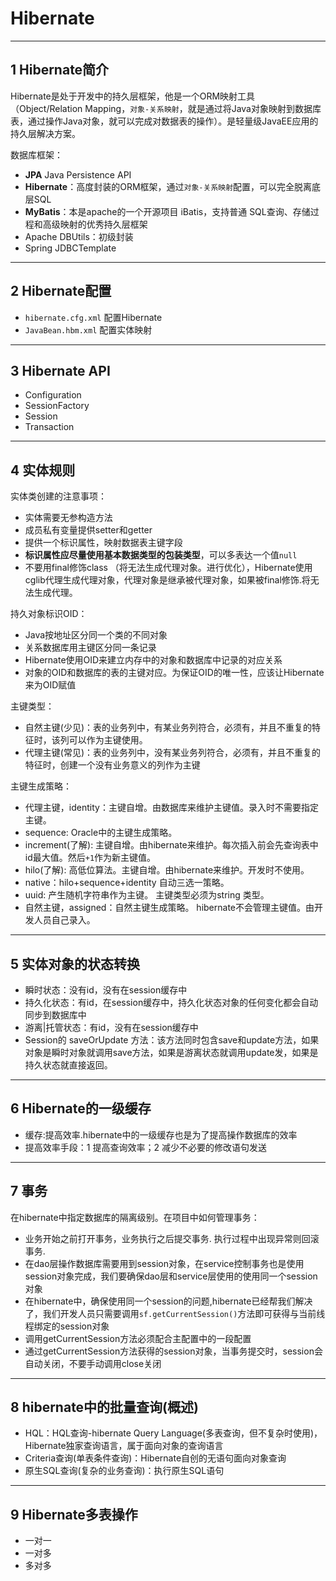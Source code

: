 # Hibernate

---
## 1 Hibernate简介

Hibernate是处于开发中的持久层框架，他是一个ORM映射工具（Object/Relation Mapping，`对象-关系映射`，就是通过将Java对象映射到数据库表，通过操作Java对象，就可以完成对数据表的操作）。是轻量级JavaEE应用的持久层解决方案。

数据库框架：

- **JPA** Java Persistence API
- **Hibernate**：高度封装的ORM框架，通过`对象-关系映射`配置，可以完全脱离底层SQL
- **MyBatis**：本是apache的一个开源项目 iBatis，支持普通 SQL查询、存储过程和高级映射的优秀持久层框架
- Apache DBUtils：初级封装
- Spring JDBCTemplate

---
## 2 Hibernate配置

- `hibernate.cfg.xml` 配置Hibernate
- `JavaBean.hbm.xml` 配置实体映射

---
## 3 Hibernate API

- Configuration
- SessionFactory
- Session
- Transaction

---
## 4 实体规则

实体类创建的注意事项：

- 实体需要无参构造方法
- 成员私有变量提供setter和getter
- 提供一个标识属性，映射数据表主键字段
- **标识属性应尽量使用基本数据类型的包装类型**，可以多表达一个值`null`
- 不要用final修饰class （将无法生成代理对象。进行优化），Hibernate使用cglib代理生成代理对象，代理对象是继承被代理对象，如果被final修饰.将无法生成代理。

持久对象标识OID：

- Java按地址区分同一个类的不同对象
- 关系数据库用主键区分同一条记录
- Hibernate使用OID来建立内存中的对象和数据库中记录的对应关系
- 对象的OID和数据库的表的主键对应。为保证OID的唯一性，应该让Hibernate来为OID赋值

主键类型：

- 自然主键(少见)：表的业务列中，有某业务列符合，必须有，并且不重复的特征时，该列可以作为主键使用。
- 代理主键(常见)：表的业务列中，没有某业务列符合，必须有，并且不重复的特征时，创建一个没有业务意义的列作为主键

主键生成策略：

- 代理主键，identity：主键自增。由数据库来维护主键值。录入时不需要指定主键。
- sequence: Oracle中的主键生成策略。
- increment(了解): 主键自增。由hibernate来维护。每次插入前会先查询表中id最大值。然后`+1`作为新主键值。
- hilo(了解): 高低位算法。主键自增。由hibernate来维护。开发时不使用。
- native：hilo+sequence+identity 自动三选一策略。
- uuid: 产生随机字符串作为主键。 主键类型必须为string 类型。
- 自然主键，assigned：自然主键生成策略。 hibernate不会管理主键值。由开发人员自己录入。

---
## 5 实体对象的状态转换

- 瞬时状态：没有id，没有在session缓存中
- 持久化状态：有id，在session缓存中，持久化状态对象的任何变化都会自动同步到数据库中
- 游离|托管状态：有id，没有在session缓存中
- Session的 saveOrUpdate 方法：该方法同时包含save和update方法，如果对象是瞬时对象就调用save方法，如果是游离状态就调用update发，如果是持久状态就直接返回。

---
## 6 Hibernate的一级缓存

- 缓存:提高效率.hibernate中的一级缓存也是为了提高操作数据库的效率
- 提高效率手段：1 提高查询效率；2 减少不必要的修改语句发送

---
## 7 事务

在hibernate中指定数据库的隔离级别。在项目中如何管理事务：

- 业务开始之前打开事务，业务执行之后提交事务. 执行过程中出现异常则回滚事务.
- 在dao层操作数据库需要用到session对象，在service控制事务也是使用session对象完成，我们要确保dao层和service层使用的使用同一个session对象
- 在hibernate中，确保使用同一个session的问题,hibernate已经帮我们解决了，我们开发人员只需要调用`sf.getCurrentSession()`方法即可获得与当前线程绑定的session对象
- 调用getCurrentSession方法必须配合主配置中的一段配置
- 通过getCurrentSession方法获得的session对象，当事务提交时，session会自动关闭，不要手动调用close关闭

---
## 8 hibernate中的批量查询(概述)

- HQL：HQL查询-hibernate Query Language(多表查询，但不复杂时使用)，Hibernate独家查询语言，属于面向对象的查询语言
- Criteria查询(单表条件查询)：Hibernate自创的无语句面向对象查询
- 原生SQL查询(复杂的业务查询)：执行原生SQL语句

---
## 9 Hibernate多表操作

- 一对一
- 一对多
- 多对多
